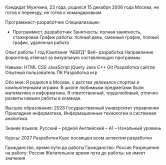 Кандидат 
Мужчина, 23 года, родился 15 декабря 2006 года
Москва, не готов к переезду, не готов к командировкам 

Программист-разработчик
Специализации:
- Программист, разработчик
Занятность: полная занятность, стажировка
График работы: полный день, сменный график, полный график, удаленная работа

Опыт работы 1 год 
Компания “АБВГД” 
Веб- разработка
Направление форонтенд отвечал за визуальную составляющую программы.

Навыки:
HTML    CSS    JavaScript     jQuery     Java    C++    Git    Разработка сайтов    Опытный пользователь ПК    Разработка игр

Обо мне: 
Я родился в Москве, с детства увлекался спортом и компьютерными играми. В школе любимыми предметами были математика и информатика. Я ответственный, трудолюбивый, отлично развиты навыки работы в команде. 

Высшее образование: 
2028      Государственный университет управления 
          Прикладная информатика, Информационные технологии и системная аналитика

Знание языков: 
Русский – родной
Английский – A1 – Начальный уровень

Курсы:
2027      Разработка
          Курс посвящен всем аспектом разработки 

Гражданство, время пути до работы 
Гражданство: Россия 
Разрешение на работу: Россия
Желательное время пути до работы: не имеет значения 




